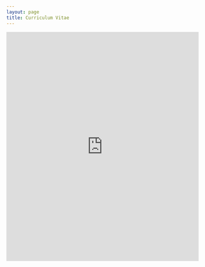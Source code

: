 ```yaml
---
layout: page 
title: Curriculum Vitae
---
```


<!-- <embed src="{{ site.baseurl }}/assets/docs/CV__Jaime_Polanco.pdf" type="application/pdf" width="100%" height="600px" /> -->

<embed src="https://github.com/polanco-jaime/polanco-jaime.github.io/blob/main/assets/docs/CV___Jaime_Polanco.pdf" type="application/pdf" width="100%" height="600px" />

